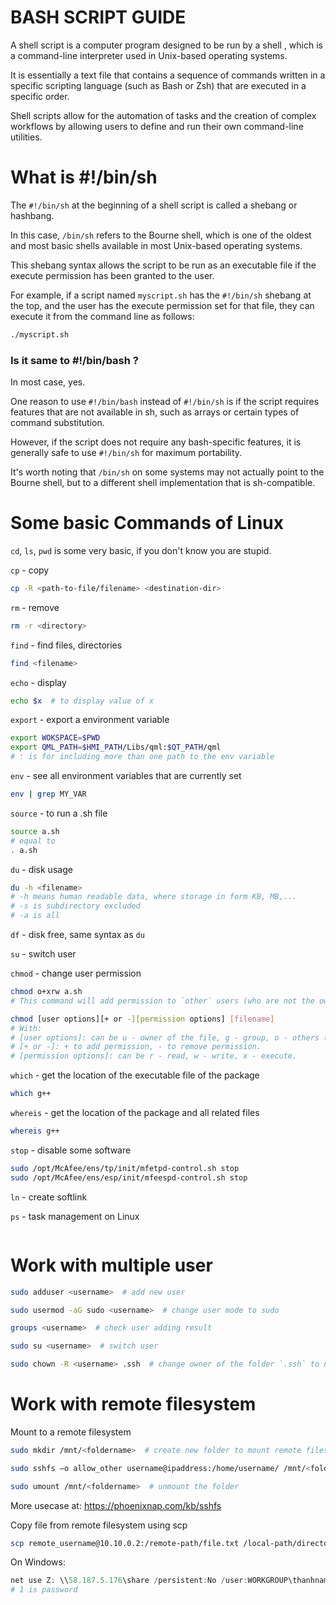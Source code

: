# BASH SCRIPT GUIDE

A shell script is a computer program designed to be run by a shell , which is a command-line interpreter used in Unix-based operating systems.

It is essentially a text file that contains a sequence of commands written in a specific scripting language (such as Bash or Zsh) that are executed in a specific order.

Shell scripts allow for the automation of tasks and the creation of complex workflows by allowing users to define and run their own command-line utilities.

# What is #!/bin/sh
The `#!/bin/sh` at the beginning of a shell script is called a shebang or hashbang.

In this case, `/bin/sh` refers to the Bourne shell, which is one of the oldest and most basic shells available in most Unix-based operating systems.

This shebang syntax allows the script to be run as an executable file if the execute permission has been granted to the user.

For example, if a script named `myscript.sh` has the `#!/bin/sh` shebang at the top, and the user has the execute permission set for that file, they can execute it from the command line as follows:

```bash
./myscript.sh
```
### Is it same to #!/bin/bash ?
In most case, yes.

One reason to use `#!/bin/bash` instead of `#!/bin/sh` is if the script requires features that are not available in sh, such as arrays or certain types of command substitution.

However, if the script does not require any bash-specific features, it is generally safe to use `#!/bin/sh` for maximum portability.

It's worth noting that `/bin/sh` on some systems may not actually point to the Bourne shell, but to a different shell implementation that is sh-compatible.

# Some basic Commands of Linux
`cd`, `ls`, `pwd` is some very basic, if you don't know you are stupid.

`cp` - copy
```bash
cp -R <path-to-file/filename> <destination-dir>
```

`rm` - remove
```bash
rm -r <directory>
```

`find` - find files, directories
```bash
find <filename>
```

`echo` - display
```bash
echo $x  # to display value of x
```

`export` - export a environment variable
```bash
export WOKSPACE=$PWD
export QML_PATH=$HMI_PATH/Libs/qml:$QT_PATH/qml
# : is for including more than one path to the env variable
```

`env` - see all environment variables that are currently set
```bash
env | grep MY_VAR
```

`source` - to run a .sh file
```bash
source a.sh
# equal to
. a.sh
```

`du` - disk usage

```bash
du -h <filename>
# -h means human readable data, where storage in form KB, MB,...
# -s is subdirectory excluded
# -a is all
```

`df` - disk free, same syntax as `du`

`su` - switch user

`chmod` - change user permission
```bash
chmod o+xrw a.sh
# This command will add permission to `other` users (who are not the owner of the file) to execute, read and write the file `a.sh`.

chmod [user options][+ or -][permission options] [filename]
# With:
# [user options]: can be u - owner of the file, g - group, o - others (anyone in the world).
# [+ or -]: + to add permission, - to remove permission.
# [permission options]: can be r - read, w - write, x - execute.
```

`which` - get the location of the executable file of the package
```bash
which g++
```

`whereis` - get the location of the package and all related files
```bash
whereis g++
```

`stop` - disable some software
```bash
sudo /opt/McAfee/ens/tp/init/mfetpd-control.sh stop
sudo /opt/McAfee/ens/esp/init/mfeespd-control.sh stop
```
`ln` - create softlink

`ps` - task management on Linux
```bash

```
# Work with multiple user
```bash
sudo adduser <username>  # add new user

sudo usermod -aG sudo <username>  # change user mode to sudo

groups <username>  # check user adding result

sudo su <username>  # switch user

sudo chown -R <username> .ssh  # change owner of the folder `.ssh` to new user
```

# Work with remote filesystem
Mount to a remote filesystem
```bash
sudo mkdir /mnt/<foldername>  # create new folder to mount remote filesystem to

sudo sshfs –o allow_other username@ipaddress:/home/username/ /mnt/<foldername>  # use sshfs to mount

sudo umount /mnt/<foldername>  # unmount the folder
```
More usecase at: https://phoenixnap.com/kb/sshfs


Copy file from remote filesystem using scp
```bash
scp remote_username@10.10.0.2:/remote-path/file.txt /local-path/directory
```

On Windows:
```powershell
net use Z: \\58.187.5.176\share /persistent:No /user:WORKGROUP\thanhnam 1
# 1 is password
```


